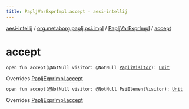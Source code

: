 ```yaml
---
title: PapljVarExprImpl.accept - aesi-intellij
---
```


[aesi-intellij](../../index.html) / [org.metaborg.paplj.psi.impl](../index.html) / [PapljVarExprImpl](index.html) / [accept](.)

# accept

`open fun accept(@NotNull visitor: @NotNull `[`PapljVisitor`](../../org.metaborg.paplj.psi/-paplj-visitor/index.html)`): `[`Unit`](https://kotlinlang.org/api/latest/jvm/stdlib/kotlin/-unit/index.html)

Overrides [PapljExprImpl.accept](../-paplj-expr-impl/accept.html)


`open fun accept(@NotNull visitor: @NotNull PsiElementVisitor): `[`Unit`](https://kotlinlang.org/api/latest/jvm/stdlib/kotlin/-unit/index.html)

Overrides [PapljExprImpl.accept](../-paplj-expr-impl/accept.html)

